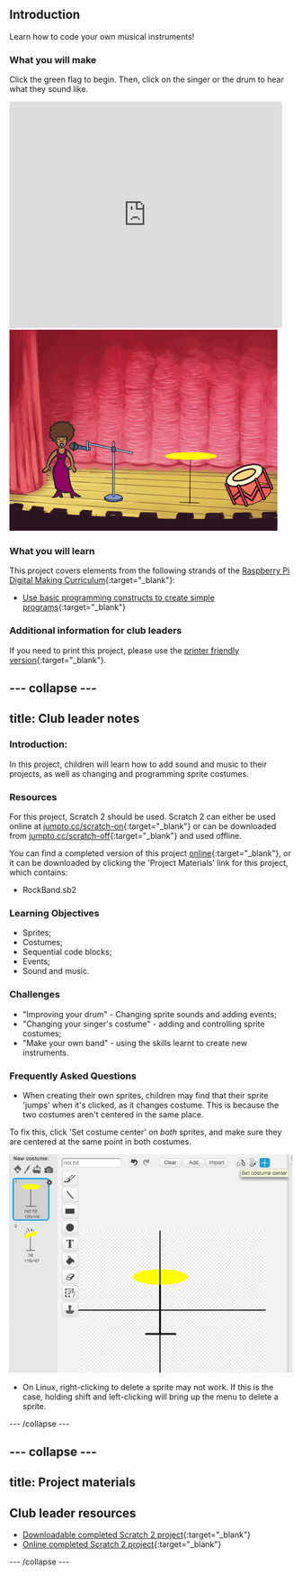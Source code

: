 ## Introduction

Learn how to code your own musical instruments!

### What you will make
Click the green flag to begin. Then, click on the singer or the drum to hear what they sound like.

<div class="scratch-preview">
  <iframe allowtransparency="true" width="485" height="402" src="https://scratch.mit.edu/projects/embed/26741186/?autostart=false" frameborder="0"></iframe>
  <img src="images/band-final.png">
</div>

### What you will learn

This project covers elements from the following strands of the [Raspberry Pi Digital Making Curriculum](http://rpf.io/curriculum){:target="_blank"}:

+ [Use basic programming constructs to create simple programs](https://www.raspberrypi.org/curriculum/programming/creator){:target="_blank"}

### Additional information for club leaders

If you need to print this project, please use the [printer friendly version](https://projects.raspberrypi.org/en/projects/rock-band/print){:target="_blank"}.


--- collapse ---
---
title: Club leader notes
---


### Introduction:
In this project, children will learn how to add sound and music to their projects, as well as changing and programming sprite costumes.

### Resources
For this project, Scratch 2 should be used. Scratch 2 can either be used online at [jumpto.cc/scratch-on](http://jumpto.cc/scratch-on){:target="_blank"} or can be downloaded from [jumpto.cc/scratch-off](http://jumpto.cc/scratch-off){:target="_blank"} and used offline.

You can find a completed version of this project [online](http://scratch.mit.edu/projects/26741186/#editor){:target="_blank"}, or it can be downloaded by clicking the 'Project Materials' link for this project, which contains:

+ RockBand.sb2

### Learning Objectives
+ Sprites;
+ Costumes;
+ Sequential code blocks;
+ Events;
+ Sound and music.

### Challenges
+ "Improving your drum" - Changing sprite sounds and adding events;
+ "Changing your singer's costume" - adding and controlling sprite costumes;
+ "Make your own band" - using the skills learnt to create new instruments.

### Frequently Asked Questions
+ When creating their own sprites, children may find that their sprite 'jumps' when it's clicked, as it changes costume. This is because the two costumes aren't centered in the same place.

To fix this, click 'Set costume center' on _both_ sprites, and make sure they are centered at the same point in both costumes.

![screenshot](images/band-center.png)

+ On Linux, right-clicking to delete a sprite may not work. If this is the case, holding shift and left-clicking will bring up the menu to delete a sprite.

--- /collapse ---


--- collapse ---
---
title: Project materials
---


## Club leader resources
* [Downloadable completed Scratch 2 project](resources/RockBand.sb2){:target="_blank"}
* [Online completed Scratch 2 project](http://scratch.mit.edu/projects/26741186/#editor){:target="_blank"}

--- /collapse ---
